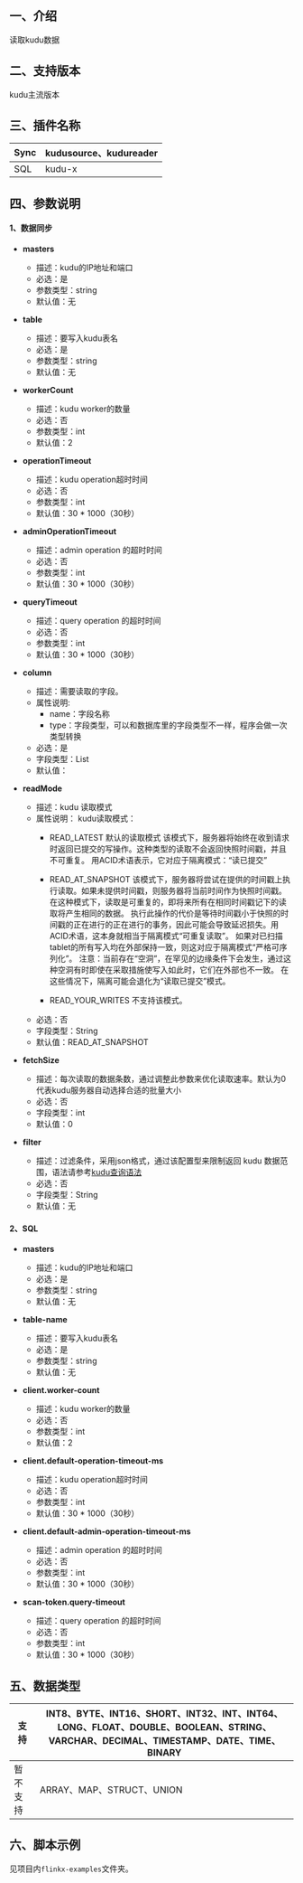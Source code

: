 ## 一、介绍

读取kudu数据

## 二、支持版本

kudu主流版本

## 三、插件名称

| Sync | kudusource、kudureader |
| --- | --- |
| SQL | kudu-x |

## 四、参数说明

#### 1、数据同步

- **masters**
    - 描述：kudu的IP地址和端口
    - 必选：是
    - 参数类型：string
    - 默认值：无
      <br />

- **table**
    - 描述：要写入kudu表名
    - 必选：是
    - 参数类型：string
    - 默认值：无
      <br />

- **workerCount**
    - 描述：kudu worker的数量
    - 必选：否
    - 参数类型：int
    - 默认值：2
      <br />

- **operationTimeout**
    - 描述：kudu operation超时时间
    - 必选：否
    - 参数类型：int
    - 默认值：30 * 1000（30秒）
      <br />

- **adminOperationTimeout**
    - 描述：admin operation 的超时时间
    - 必选：否
    - 参数类型：int
    - 默认值：30 * 1000（30秒）
      <br />

- **queryTimeout**
    - 描述：query operation 的超时时间
    - 必选：否
    - 参数类型：int
    - 默认值：30 * 1000（30秒）
      <br />

- **column**
    - 描述：需要读取的字段。
    - 属性说明:
        - name：字段名称
        - type：字段类型，可以和数据库里的字段类型不一样，程序会做一次类型转换
    - 必选：是
    - 字段类型：List
    - 默认值：

- **readMode**
    - 描述：kudu 读取模式
    - 属性说明： kudu读取模式：
        - READ_LATEST 默认的读取模式 该模式下，服务器将始终在收到请求时返回已提交的写操作。这种类型的读取不会返回快照时间戳，并且不可重复。 用ACID术语表示，它对应于隔离模式：“读已提交”

        - READ_AT_SNAPSHOT 该模式下，服务器将尝试在提供的时间戳上执行读取。如果未提供时间戳，则服务器将当前时间作为快照时间戳。 在这种模式下，读取是可重复的，即将来所有在相同时间戳记下的读取将产生相同的数据。 执行此操作的代价是等待时间戳小于快照的时间戳的正在进行的正在进行的事务，因此可能会导致延迟损失。用ACID术语，这本身就相当于隔离模式“可重复读取”。 如果对已扫描tablet的所有写入均在外部保持一致，则这对应于隔离模式“严格可序列化”。 注意：当前存在“空洞”，在罕见的边缘条件下会发生，通过这种空洞有时即使在采取措施使写入如此时，它们在外部也不一致。 在这些情况下，隔离可能会退化为“读取已提交”模式。

        - READ_YOUR_WRITES 不支持该模式。
    - 必选：否
    - 字段类型：String
    - 默认值：READ_AT_SNAPSHOT


- **fetchSize**
    - 描述：每次读取的数据条数，通过调整此参数来优化读取速率。默认为0代表kudu服务器自动选择合适的批量大小
    - 必选：否
    - 字段类型：int
    - 默认值：0


- **filter**
    - 描述：过滤条件，采用json格式，通过该配置型来限制返回 kudu 数据范围，语法请参考[kudu查询语法](https://docs.kudu.com/manual/crud/#read-operations)
    - 必选：否
    - 字段类型：String
    - 默认值：无

#### 2、SQL

- **masters**
    - 描述：kudu的IP地址和端口
    - 必选：是
    - 参数类型：string
    - 默认值：无
      <br />

- **table-name**
    - 描述：要写入kudu表名
    - 必选：是
    - 参数类型：string
    - 默认值：无
      <br />

- **client.worker-count**
    - 描述：kudu worker的数量
    - 必选：否
    - 参数类型：int
    - 默认值：2
      <br />

- **client.default-operation-timeout-ms**
    - 描述：kudu operation超时时间
    - 必选：否
    - 参数类型：int
    - 默认值：30 * 1000（30秒）
      <br />

- **client.default-admin-operation-timeout-ms**
    - 描述：admin operation 的超时时间
    - 必选：否
    - 参数类型：int
    - 默认值：30 * 1000（30秒）
      <br />

- **scan-token.query-timeout**
    - 描述：query operation 的超时时间
    - 必选：否
    - 参数类型：int
    - 默认值：30 * 1000（30秒）
      <br />

## 五、数据类型

| 支持 | INT8、BYTE、INT16、SHORT、INT32、INT、INT64、LONG、FLOAT、DOUBLE、BOOLEAN、STRING、VARCHAR、DECIMAL、TIMESTAMP、DATE、TIME、BINARY |
| --- | --- |
| 暂不支持 | ARRAY、MAP、STRUCT、UNION |

## 六、脚本示例

见项目内`flinkx-examples`文件夹。
